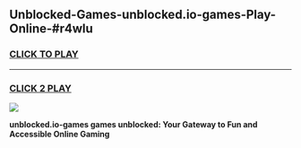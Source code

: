 
## Unblocked-Games-unblocked.io-games-Play-Online-#r4wlu
<h3>
<a href="https://premium.freeplayer.one?title=unblocked.io-games&ref=27F">CLICK TO PLAY</a></h3>
<hr>

<h3>
<a href="https://premium.freeplayer.one?title=unblocked.io-games&ref=27F">CLICK 2 PLAY</a>
  
</h3>

<a href="https://premium.freeplayer.one?title=unblocked.io-games&ref=27F"><img src="https://clearcache.store/games.png"></a>


**unblocked.io-games games unblocked: Your Gateway to Fun and Accessible Online Gaming**
